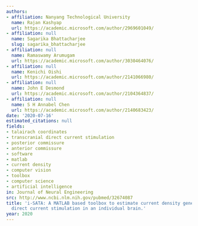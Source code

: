```yaml
---
authors:
- affiliation: Nanyang Technological University
  name: Rajan Kashyap
  url: https://academic.microsoft.com/author/2969601049/
- affiliation: null
  name: Sagarika Bhattacharjee
  slug: sagarika_bhattacharjee
- affiliation: null
  name: Ramaswamy Arumugam
  url: https://academic.microsoft.com/author/3030464076/
- affiliation: null
  name: Kenichi Oishi
  url: https://academic.microsoft.com/author/2141066980/
- affiliation: null
  name: John E Desmond
  url: https://academic.microsoft.com/author/2104364837/
- affiliation: null
  name: S H Annabel Chen
  url: https://academic.microsoft.com/author/2140683423/
date: '2020-07-16'
estimated_citations: null
fields:
- talairach coordinates
- transcranial direct current stimulation
- posterior commissure
- anterior commissure
- software
- matlab
- current density
- computer vision
- toolbox
- computer science
- artificial intelligence
in: Journal of Neural Engineering
src: http://www.ncbi.nlm.nih.gov/pubmed/32674087
title: 'i-SATA: A MATLAB based toolbox to estimate current density generated by transcranial
  direct current stimulation in an individual brain.'
year: 2020
---
```

